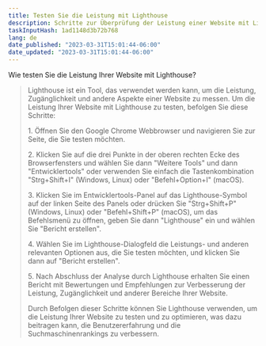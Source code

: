 ```yaml
---
title: Testen Sie die Leistung mit Lighthouse
description: Schritte zur Überprüfung der Leistung einer Website mit Lighthouse
taskInputHash: 1ad1148d3b72b768
lang: de
date_published: "2023-03-31T15:01:44-06:00"
date_updated: "2023-03-31T15:01:44-06:00"
---
```

Wie testen Sie die Leistung Ihrer Website mit Lighthouse?

> Lighthouse ist ein Tool, das verwendet werden kann, um die Leistung, Zugänglichkeit und andere Aspekte einer Website zu messen. Um die Leistung Ihrer Website mit Lighthouse zu testen, befolgen Sie diese Schritte:
> 
> 1\. Öffnen Sie den Google Chrome Webbrowser und navigieren Sie zur Seite, die Sie testen möchten.
> 
> 2\. Klicken Sie auf die drei Punkte in der oberen rechten Ecke des Browserfensters und wählen Sie dann "Weitere Tools" und dann "Entwicklertools" oder verwenden Sie einfach die Tastenkombination "Strg+Shift+I" (Windows, Linux) oder "Befehl+Option+I" (macOS).
> 
> 3\. Klicken Sie im Entwicklertools-Panel auf das Lighthouse-Symbol auf der linken Seite des Panels oder drücken Sie "Strg+Shift+P" (Windows, Linux) oder "Befehl+Shift+P" (macOS), um das Befehlsmenü zu öffnen, geben Sie dann "Lighthouse" ein und wählen Sie "Bericht erstellen".
> 
> 4\. Wählen Sie im Lighthouse-Dialogfeld die Leistungs- und anderen relevanten Optionen aus, die Sie testen möchten, und klicken Sie dann auf "Bericht erstellen".
> 
> 5\. Nach Abschluss der Analyse durch Lighthouse erhalten Sie einen Bericht mit Bewertungen und Empfehlungen zur Verbesserung der Leistung, Zugänglichkeit und anderer Bereiche Ihrer Website.
> 
> Durch Befolgen dieser Schritte können Sie Lighthouse verwenden, um die Leistung Ihrer Website zu testen und zu optimieren, was dazu beitragen kann, die Benutzererfahrung und die Suchmaschinenrankings zu verbessern.
